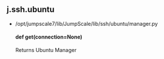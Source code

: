 ## j.ssh.ubuntu

- /opt/jumpscale7/lib/JumpScale/lib/ssh/ubuntu/manager.py

    #### def get(connection=None) 
    
    Returns Ubuntu Manager

